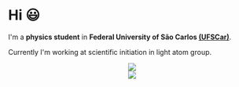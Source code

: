 # Hi :smiley:

I'm a **physics student** in **Federal University of São Carlos [(UFSCar)](https://www2.ufscar.br)**. 

Currently I'm working at scientific initiation in light atom group.

<div align=center>
  <a href="https://github.com/anuraghazra/github-readme-stats">
    <img src="https://github-readme-stats.vercel.app/api?username=PedroMoraesFranco&show_icons=true&theme=radical"/>
  </a>
</div>

<div align=center>
  <a href="https://github.com/anuraghazra/convoychat">
    <img src="https://github-readme-stats.vercel.app/api/top-langs/?username=PedroMoraesFranco&layout=compact&theme=radical"/>
  </a>
</div>
